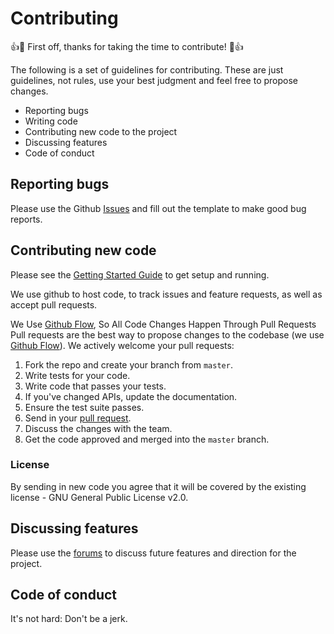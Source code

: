 # Contributing

:+1::tada: First off, thanks for taking the time to contribute! :tada::+1:

The following is a set of guidelines for contributing.  These are just guidelines, not rules, use your best judgment and feel free to propose changes.

- Reporting bugs
- Writing code
- Contributing new code to the project
- Discussing features
- Code of conduct

## Reporting bugs

Please use the Github [Issues](https://github.com/MarginallyClever/GraphCore/issues) and fill out the template to make good bug reports.

## Contributing new code

Please see the [Getting Started Guide](https://github.com/MarginallyClever/GraphCore/wiki/Getting-Started) to get setup and running.

We use github to host code, to track issues and feature requests, as well as accept pull requests.

We Use [Github Flow](https://guides.github.com/introduction/flow/index.html), So All Code Changes Happen Through Pull Requests
Pull requests are the best way to propose changes to the codebase (we use [Github Flow](https://guides.github.com/introduction/flow/index.html)). We actively welcome your pull requests:

1. Fork the repo and create your branch from `master`.
2. Write tests for your code.
3. Write code that passes your tests.
3. If you've changed APIs, update the documentation.
4. Ensure the test suite passes.
5. Send in your [pull request](https://github.com/MarginallyClever/GraphCore/pulls).
6. Discuss the changes with the team.
7. Get the code approved and merged into the `master` branch.

### License 

By sending in new code you agree that it will be covered by the existing license - GNU General Public License v2.0.

## Discussing features

Please use the [forums](https://discord.gg/Q5TZFmB) to discuss future features and direction for the project.

## Code of conduct

It's not hard: Don't be a jerk.
